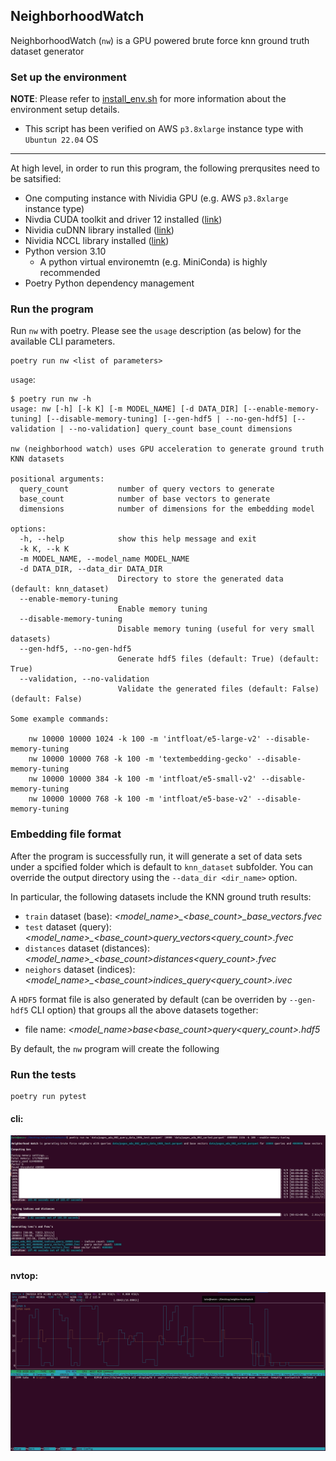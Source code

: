 ## NeighborhoodWatch

NeighborhoodWatch (`nw`) is a GPU powered brute force knn ground truth dataset generator

### Set up the environment

**NOTE**: Please refer to [install_env.sh](bash/install_env.sh) for more information about the environment setup details.
* This script has been verified on AWS `p3.8xlarge` instance type with `Ubuntun 22.04` OS

---

At high level, in order to run this program, the following prerqusites need to be satsified:
* One computing instance with Nividia GPU (e.g. AWS `p3.8xlarge` instance type)
* Nivdia CUDA toolkit and driver 12 installed ([link](https://docs.nvidia.com/cuda/cuda-installation-guide-linux/index.html))
* Nividia cuDNN library installed ([link](https://docs.nvidia.com/deeplearning/cudnn/install-guide/index.html))
* Nividia NCCL library installed ([link](https://docs.nvidia.com/deeplearning/nccl/install-guide/index.html))
* Python version 3.10
   * A python virtual environemtn (e.g. MiniConda) is highly recommended
* Poetry Python dependency management

### Run the program

Run `nw` with poetry. Please see the `usage` description (as below) for the available CLI parameters.
```
poetry run nw <list of parameters>
```

`usage`:

```
$ poetry run nw -h
usage: nw [-h] [-k K] [-m MODEL_NAME] [-d DATA_DIR] [--enable-memory-tuning] [--disable-memory-tuning] [--gen-hdf5 | --no-gen-hdf5] [--validation | --no-validation] query_count base_count dimensions

nw (neighborhood watch) uses GPU acceleration to generate ground truth KNN datasets

positional arguments:
  query_count           number of query vectors to generate
  base_count            number of base vectors to generate
  dimensions            number of dimensions for the embedding model

options:
  -h, --help            show this help message and exit
  -k K, --k K
  -m MODEL_NAME, --model_name MODEL_NAME
  -d DATA_DIR, --data_dir DATA_DIR
                        Directory to store the generated data (default: knn_dataset)
  --enable-memory-tuning
                        Enable memory tuning
  --disable-memory-tuning
                        Disable memory tuning (useful for very small datasets)
  --gen-hdf5, --no-gen-hdf5
                        Generate hdf5 files (default: True) (default: True)
  --validation, --no-validation
                        Validate the generated files (default: False) (default: False)

Some example commands:

    nw 10000 10000 1024 -k 100 -m 'intfloat/e5-large-v2' --disable-memory-tuning
    nw 10000 10000 768 -k 100 -m 'textembedding-gecko' --disable-memory-tuning
    nw 10000 10000 384 -k 100 -m 'intfloat/e5-small-v2' --disable-memory-tuning
    nw 10000 10000 768 -k 100 -m 'intfloat/e5-base-v2' --disable-memory-tuning
```

### Embedding file format

After the program is successfully run, it will generate a set of data sets under a spcified folder which is default to `knn_dataset` subfolder. 
You can override the output directory using the `--data_dir <dir_name>` option.

In particular, the following datasets include the KNN ground truth results:
* `train` dataset (base): *<model_name>_<base_count>_base_vectors.fvec*
* `test` dataset (query): *<model_name>_<base_count>_query_vectors_<query_count>.fvec*
* `distances` dataset (distances): *<model_name>_<base_count>_distances_<query_count>.fvec*
* `neighors` dataset (indices): *<model_name>_<base_count>_indices_query_<query_count>.ivec*

A `HDF5` format file is also generated by default (can be overriden by `--gen-hdf5` CLI option) that groups all the above datasets together:
* file name: *<model_name>_base_<base_count>_query_<query_count>.hdf5*


By default, the `nw` program will create the following 

### Run the tests

```
poetry run pytest
```

#### cli:

![cli](docs/cli.png)

#### nvtop:

![nvtop](docs/nvtop.png)
